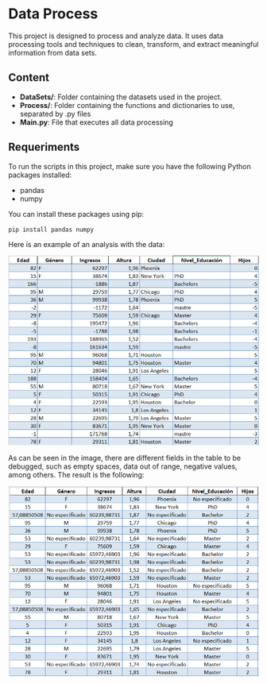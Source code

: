 # Data Process

This project is designed to process and analyze data. It uses data processing tools and techniques to clean, transform, and extract meaningful information from data sets.

## Content

- **DataSets/**: Folder containing the datasets used in the project.
- **Process/**: Folder containing the functions and dictionaries to use, separated by .py files
- **Main.py**: File that executes all data processing
  
## Requeriments

To run the scripts in this project, make sure you have the following Python packages installed:

- pandas
- numpy

You can install these packages using pip:

```bash
pip install pandas numpy

```
Here is an example of an analysis with the data:

![Data to Analyze](Images/Tabla_sin_depurar.png)

As can be seen in the image, there are different fields in the table to be debugged, such as empty spaces, data out of range, negative values, among others. The result is the following:

![Cleaned data](Images/Tabla_depurada.png)

